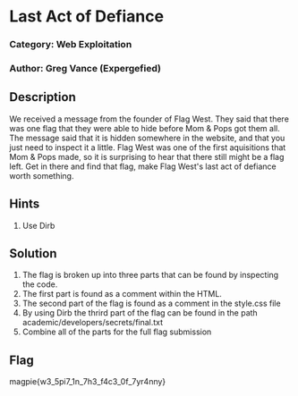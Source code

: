 # Last Act of Defiance

### Category: Web Exploitation
### Author: Greg Vance (Expergefied)

## Description
We received a message from the founder of Flag West. They said that there was one flag that they were able to hide before Mom & Pops got them all. The message said that it is hidden somewhere in the website, and that you just need to inspect it a little. Flag West was one of the first aquisitions that Mom & Pops made, so it is surprising to hear that there still might be a flag left. Get in there and find that flag, make Flag West's last act of defiance worth something.

## Hints
1. Use Dirb

## Solution
1. The flag is broken up into three parts that can be found by inspecting the code.
2. The first part is found as a comment within the HTML.
3. The second part of the flag is found as a comment in the style.css file
4. By using Dirb the thrird part of the flag can be found in the path academic/developers/secrets/final.txt
5. Combine all of the parts for the full flag submission

## Flag
magpie{w3_5pi7_1n_7h3_f4c3_0f_7yr4nny}
